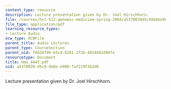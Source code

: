 ```yaml
---
content_type: resource
description: Lecture presentation given by Dr. Joel Hirschhorn.
file: /courses/hst-512-genomic-medicine-spring-2004/a5370039d5c9de0ee900faf219f3b2d0_hms_4445.pdf
file_type: application/pdf
learning_resource_types:
- Lecture Audio
ocw_type: OCWFile
parent_title: Audio Lectures
parent_type: CourseSection
parent_uid: f8d20f99-b5cd-8201-2f26-4814481d96fe
resourcetype: Document
title: hms_4445.pdf
uid: a5370039-d5c9-de0e-e900-faf219f3b2d0
---
```

Lecture presentation given by Dr. Joel Hirschhorn.

